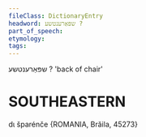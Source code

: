 ```yaml
---
fileClass: DictionaryEntry
headword: שפּאַרענטשע ?
part_of_speech: 
etymology: 
tags: 
---
```

שפּאַרענטשע ?
'back of chair'

SOUTHEASTERN
==============

dɩ šparénče {ROMANIA, Brăila, 45273}
